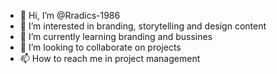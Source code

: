 - 👋 Hi, I’m @Rradics-1986
- 👀 I’m interested in branding, storytelling and design content
- 🌱 I’m currently learning branding and bussines
- 💞️ I’m looking to collaborate on projects
- 📫 How to reach me in project management

<!---
Rradics-1986/Rradics-1986 is a ✨ special ✨ repository because its `README.md` (this file) appears on your GitHub profile.
You can click the Preview link to take a look at your changes.
--->
